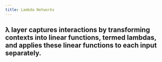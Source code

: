 ```yaml
---
title: Lambda Networks
---
```


## λ layer captures interactions by transforming contexts into linear functions, termed lambdas, and applies these linear functions to each input separately.
##
